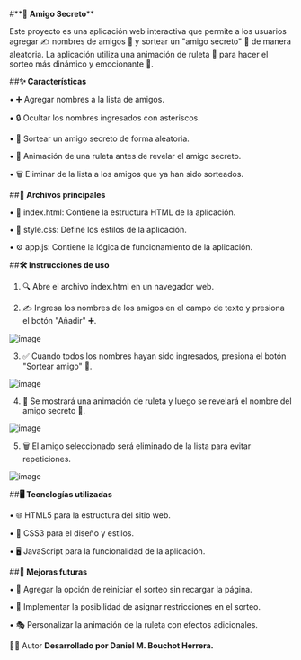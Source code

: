 #**🎁 **Amigo Secreto****

Este proyecto es una aplicación web interactiva que permite a los usuarios agregar ✍️ nombres de amigos 👥 y sortear un "amigo secreto" 🔀 de manera aleatoria. La aplicación utiliza una animación de ruleta 🎡 para hacer el sorteo más dinámico y emocionante 🎉.

##**✨ Características**

•	➕ Agregar nombres a la lista de amigos.

•	🔒 Ocultar los nombres ingresados con asteriscos.

•	🎲 Sortear un amigo secreto de forma aleatoria.

•	🎡 Animación de una ruleta antes de revelar el amigo secreto.

•	🗑️ Eliminar de la lista a los amigos que ya han sido sorteados.

##**📂 Archivos principales**

•	📄 index.html: Contiene la estructura HTML de la aplicación.

•	🎨 style.css: Define los estilos de la aplicación.

•	⚙️ app.js: Contiene la lógica de funcionamiento de la aplicación.

##**🛠️ Instrucciones de uso**

1.	🔍 Abre el archivo index.html en un navegador web.

2.	✍️ Ingresa los nombres de los amigos en el campo de texto y presiona el botón "Añadir" ➕.

  ![image](https://github.com/user-attachments/assets/88cdeb4c-3caa-4d2f-953a-25c03acbafe8)


3.	✅ Cuando todos los nombres hayan sido ingresados, presiona el botón "Sortear amigo" 🔀.

![image](https://github.com/user-attachments/assets/6fa4e109-9d08-4a84-965f-145d711be27f)


4.	🎡 Se mostrará una animación de ruleta y luego se revelará el nombre del amigo secreto 🤫.

![image](https://github.com/user-attachments/assets/54598d26-b921-4586-a3c7-f5b145a0d871)


5.	🗑️ El amigo seleccionado será eliminado de la lista para evitar repeticiones.

![image](https://github.com/user-attachments/assets/392d68d5-54a4-449a-98dc-bc64d9f16284)


##**🖥️ Tecnologías utilizadas**

•	🌐 HTML5 para la estructura del sitio web.

•	🎨 CSS3 para el diseño y estilos.

•	🖥️ JavaScript para la funcionalidad de la aplicación.

##**🚀 Mejoras futuras**

•	🔄 Agregar la opción de reiniciar el sorteo sin recargar la página.

•	🚫 Implementar la posibilidad de asignar restricciones en el sorteo.

•	🎭 Personalizar la animación de la ruleta con efectos adicionales.

👨‍💻 Autor
**Desarrollado por Daniel M. Bouchot Herrera.**

